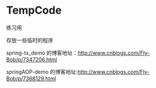 # TempCode

练习用

存放一些临时的程序

spring-tx_demo 的博客地址：http://www.cnblogs.com/Fly-Bob/p/7347206.html

springAOP-demo 的博客地址:http://www.cnblogs.com/Fly-Bob/p/7368129.html
